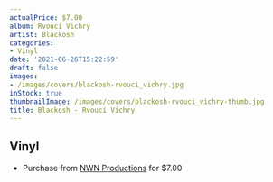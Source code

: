 ```yaml
---
actualPrice: $7.00
album: Rvouci Vichry
artist: Blackosh
categories:
- Vinyl
date: '2021-06-26T15:22:59'
draft: false
images:
- /images/covers/blackosh-rvouci_vichry.jpg
inStock: true
thumbnailImage: /images/covers/blackosh-rvouci_vichry-thumb.jpg
title: Blackosh - Rvouci Vichry
---
```


## Vinyl
* Purchase from [NWN Productions](http://shop.nwnprod.com/index.php?route=product/product&path=76&product_id=2674&sort=pd.name&order=ASC) for $7.00
